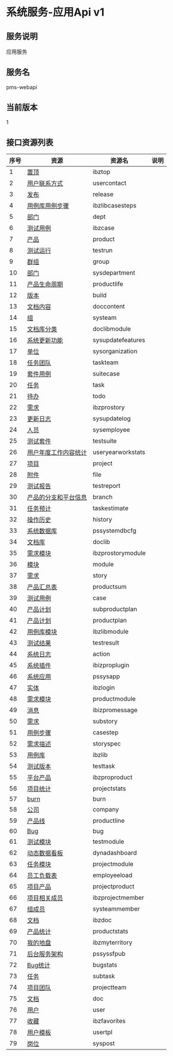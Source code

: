
# 系统服务-应用Api v1
## 服务说明
应用服务

## 服务名
pms-webapi

## 当前版本
1

## 接口资源列表
| 序号 | 资源 | 资源名 | 说明 |
| ---- | ---- | ---- | ---- |
| 1 | [置顶](1/IbzTop) | ibztop |  |
| 2 | [用户联系方式](1/UserContact) | usercontact |  |
| 3 | [发布](1/Release) | release |  |
| 4 | [用例库用例步骤](1/IbzLibCaseSteps) | ibzlibcasesteps |  |
| 5 | [部门](1/Dept) | dept |  |
| 6 | [测试用例](1/IbzCase) | ibzcase |  |
| 7 | [产品](1/Product) | product |  |
| 8 | [测试运行](1/TestRun) | testrun |  |
| 9 | [群组](1/Group) | group |  |
| 10 | [部门](1/SysDepartment) | sysdepartment |  |
| 11 | [产品生命周期](1/ProductLife) | productlife |  |
| 12 | [版本](1/Build) | build |  |
| 13 | [文档内容](1/DocContent) | doccontent |  |
| 14 | [组](1/SysTeam) | systeam |  |
| 15 | [文档库分类](1/DocLibModule) | doclibmodule |  |
| 16 | [系统更新功能](1/SysUpdateFeatures) | sysupdatefeatures |  |
| 17 | [单位](1/SysOrganization) | sysorganization |  |
| 18 | [任务团队](1/TaskTeam) | taskteam |  |
| 19 | [套件用例](1/SuiteCase) | suitecase |  |
| 20 | [任务](1/Task) | task |  |
| 21 | [待办](1/Todo) | todo |  |
| 22 | [需求](1/IBZProStory) | ibzprostory |  |
| 23 | [更新日志](1/SysUpdateLog) | sysupdatelog |  |
| 24 | [人员](1/SysEmployee) | sysemployee |  |
| 25 | [测试套件](1/TestSuite) | testsuite |  |
| 26 | [用户年度工作内容统计](1/UserYearWorkStats) | useryearworkstats |  |
| 27 | [项目](1/Project) | project |  |
| 28 | [附件](1/File) | file |  |
| 29 | [测试报告](1/TestReport) | testreport |  |
| 30 | [产品的分支和平台信息](1/Branch) | branch |  |
| 31 | [任务预计](1/TaskEstimate) | taskestimate |  |
| 32 | [操作历史](1/History) | history |  |
| 33 | [系统数据库](1/PSSystemDBCfg) | pssystemdbcfg |  |
| 34 | [文档库](1/DocLib) | doclib |  |
| 35 | [需求模块](1/IBZProStoryModule) | ibzprostorymodule |  |
| 36 | [模块](1/Module) | module |  |
| 37 | [需求](1/Story) | story |  |
| 38 | [产品汇总表](1/ProductSum) | productsum |  |
| 39 | [测试用例](1/Case) | case |  |
| 40 | [产品计划](1/SubProductPlan) | subproductplan |  |
| 41 | [产品计划](1/ProductPlan) | productplan |  |
| 42 | [用例库模块](1/IbzLibModule) | ibzlibmodule |  |
| 43 | [测试结果](1/TestResult) | testresult |  |
| 44 | [系统日志](1/Action) | action |  |
| 45 | [系统插件](1/IBIZProPlugin) | ibizproplugin |  |
| 46 | [系统应用](1/PSSysApp) | pssysapp |  |
| 47 | [实体](1/IbzLogin) | ibzlogin |  |
| 48 | [需求模块](1/ProductModule) | productmodule |  |
| 49 | [消息](1/IBIZProMessage) | ibizpromessage |  |
| 50 | [需求](1/SubStory) | substory |  |
| 51 | [用例步骤](1/CaseStep) | casestep |  |
| 52 | [需求描述](1/StorySpec) | storyspec |  |
| 53 | [用例库](1/IbzLib) | ibzlib |  |
| 54 | [测试版本](1/TestTask) | testtask |  |
| 55 | [平台产品](1/IBZProProduct) | ibzproproduct |  |
| 56 | [项目统计](1/ProjectStats) | projectstats |  |
| 57 | [burn](1/Burn) | burn |  |
| 58 | [公司](1/Company) | company |  |
| 59 | [产品线](1/ProductLine) | productline |  |
| 60 | [Bug](1/Bug) | bug |  |
| 61 | [测试模块](1/TestModule) | testmodule |  |
| 62 | [动态数据看板](1/DynaDashboard) | dynadashboard |  |
| 63 | [任务模块](1/ProjectModule) | projectmodule |  |
| 64 | [员工负载表](1/EmpLoyeeload) | employeeload |  |
| 65 | [项目产品](1/ProjectProduct) | projectproduct |  |
| 66 | [项目相关成员](1/IbzProjectMember) | ibzprojectmember |  |
| 67 | [组成员](1/SysTeamMember) | systeammember |  |
| 68 | [文档](1/IBzDoc) | ibzdoc |  |
| 69 | [产品统计](1/ProductStats) | productstats |  |
| 70 | [我的地盘](1/IbzMyTerritory) | ibzmyterritory |  |
| 71 | [后台服务架构](1/PSSysSFPub) | pssyssfpub |  |
| 72 | [Bug统计](1/BugStats) | bugstats |  |
| 73 | [任务](1/SubTask) | subtask |  |
| 74 | [项目团队](1/ProjectTeam) | projectteam |  |
| 75 | [文档](1/Doc) | doc |  |
| 76 | [用户](1/User) | user |  |
| 77 | [收藏](1/IbzFavorites) | ibzfavorites |  |
| 78 | [用户模板](1/UserTpl) | usertpl |  |
| 79 | [岗位](1/SysPost) | syspost |  |

